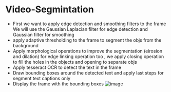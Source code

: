 # Video-Segmintation 

 - First we want to apply edge detection and smoothing filters to the frame We will use the Gaussian Laplacian filter for edge detection and Gaussian filter for smoothing
 - apply adaptive thresholding to the frame to segment the objs from the background
 - Apply morphological operations to improve the segmentation (eirosion and dilation) for edge linking operation too , we apply closing operation to fill the holes in the objects and opening to separate objs
 - Apply tesseract OCR to detect the text in the frame
 - Draw bounding boxes around the detected text and apply last steps for segment text captions only 
 - Display the frame with the bounding boxes 
![image](https://github.com/Eng-Abdelrahman-Mostafa-Mohamed/Vido-Segmintation-/assets/116603423/d9fa19a1-a431-4522-9db5-c8c8cb157243)
